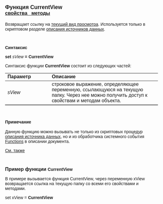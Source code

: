 <html>
<head>
<title>CurrentView</title>
</head>

<body>

<h1><font face="Arial"><font size="4">Функция CurrentView<br>
</font><font size="3"><a href="../../Frmpttel.html"><strong>свойства&nbsp;&nbsp; 
методы</strong></a></font></font></h1>

<p><font face="Arial">Возвращает ссылку на <a href="../../Frmpttel.html">текущий 
вид просмотра</a>. Используется 
только в скриптовом разделе
<a href="../../../Defs/Data.html">описания источников данных</a>.</font></p>

<p class="label">&nbsp;</p>

<p class="label"><font face="Arial"><b>Синтаксис</b></font></p>

<p><font face="Arial"><strong>set</strong><em> sView</em><strong> = 
CurrentView</strong></font></p>

<p><font face="Arial">Синтаксис функции <strong>CurrentView</strong>
состоит из следующих частей:</font></p>

<table border="1" cellPadding="5" cols="2" frame="below" rules="rows">
<TBODY>
  <tr vAlign="top">
    <td class="label" width="29%"><font face="Arial"><b>Параметр</b></font></td>
    <td class="label" width="71%"><font face="Arial"><strong>Описание</strong></font></td>
  </tr>
  <tr>
    <td width="29%"><font face="Arial"><em>sView</em></font></td>
    <td width="71%"><font face="Arial">строковое выражение, 
	определяющее переменную, ссылающуюся на текущую папку. Через нее можно 
	получить доступ к свойствам и методам объекта.</font></td>
  </tr>
</TBODY>
</table>

<p class="label">&nbsp;</p>

<p class="label"><font face="Arial"><b>Примечание<br>
<br>
</b>Данную функцию можно вызывать не только из скриптовых процедур <a href="../../../Defs/Data.html">
описания источника данных</a>, но и из обработчика системного события <a href="../../../ScriptProcs/FunctionsData.html">
Functions</a>
в описании документа.</font></p>

<p class="label"><a href="../../../constructors.html"><font face="Arial">
См. также</font></a></p>

<p class="label">&nbsp;</p>

<p><strong><font size="3" face="Arial">Пример функции </font><font
face="Arial">CurrentView</font></strong></p>

<p><font face="Arial">В примере вызывается функция CurrentView, через 
переменную xView возвращается ссылка на текущую папку со всеми его свойствами и 
методами. </font></p>

<p><font face="Arial">set xView = <strong>CurrentView</strong><br>
</font></p>
</body>
</html>
